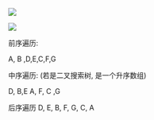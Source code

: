 ![](http://ww3.sinaimg.cn/large/006tNc79ly1g3znwbp0jhj310c0h8q6g.jpg)

![](http://ww4.sinaimg.cn/large/006tNc79ly1g3znz7yd0aj30v10u0aeg.jpg)



前序遍历: 

A, B ,D,E,C,F,G

中序遍历: (若是二叉搜索树, 是一个升序数组)

D, B,E A, F, C ,G

后序遍历
D, E, B,  F, G, C, A